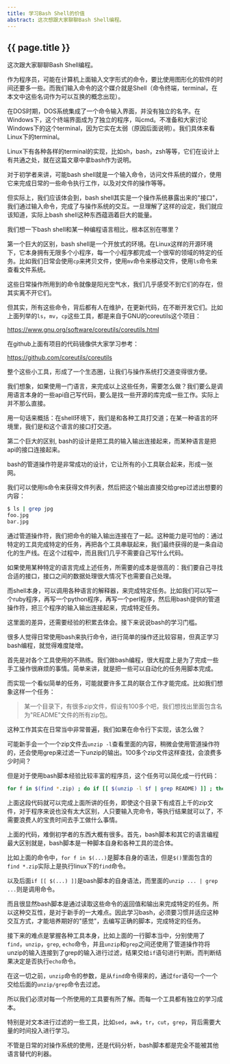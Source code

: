 ```yaml
---
title: 学习Bash Shell的价值
abstract: 这次想跟大家聊聊Bash Shell编程。
---
```


## {{ page.title }}

这次跟大家聊聊Bash Shell编程。

作为程序员，可能在计算机上面输入文字形式的命令，要比使用图形化的软件的时间还要多一些。而我们输入命令的这个媒介就是Shell（命令终端，terminal，在本文中这些名词作为可以互换的概念出现）。

在DOS时期，DOS系统集成了一个命令输入界面，并没有独立的名字。在Windows下，这个终端界面成为了独立的程序，叫cmd。不准备和大家讨论Windows下的这个terminal，因为它实在太弱（原因后面说明）。我们具体来看Linux下的terminal。

Linux下有各种各样的terminal的实现，比如sh，bash，zsh等等，它们在设计上有共通之处，就在这篇文章中拿bash作为说明。

对于初学者来讲，可能bash shell就是一个输入命令，访问文件系统的媒介，使用它来完成日常的一些命令执行工作，以及对文件的操作等等。

但实际上，我们应该体会到，bash shell其实是一个操作系统暴露出来的"接口"，我们通过输入命令，完成了与操作系统的交互。一旦理解了这样的设定，我们就应该知道，实际上bash shell这种东西蕴涵着巨大的能量。

我们想一下bash shell和某一种编程语言相比，根本区别在哪里？

第一个巨大的区别，bash shell是一个开放式的环境。在Linux这样的开源环境下，它本身拥有无限多个小程序，每一个小程序都完成一个很窄的领域的特定的任务。比如我们日常会使用`cp`来拷贝文件，使用`mv`命令来移动文件，使用`ls`命令来查看文件系统。

这些日常操作所用到的命令就像是阳光空气水，我们几乎感受不到它们的存在，但其实离不开它们。

但其实，所有这些命令，背后都有人在维护，在更新代码，在不断开发它们。比如上面列举的`ls`，`mv`，`cp`这些工具，都是来自于GNU的coreutils这个项目：

https://www.gnu.org/software/coreutils/coreutils.html

在github上面有项目的代码镜像供大家学习参考：

https://github.com/coreutils/coreutils

整个这些小工具，形成了一个生态圈，让我们与操作系统打交道变得很方便。

我们想象，如果使用一门语言，来完成以上这些任务，需要怎么做？我们要么是调用语言本身的一些api自己写代码，要么是找一些开源的库完成一些工作。实际上并不那么直接。

用一句话来概括：在shell环境下，我们是和各种工具打交道；在某一种语言的环境里，我们是和这个语言的接口打交道。

第二个巨大的区别, bash的设计是把工具的输入输出连接起来，而某种语言是把api的接口连接起来。

bash的管道操作符是非常成功的设计，它让所有的小工具联合起来，形成一张网。

我们可以使用ls命令来获得文件列表，然后把这个输出直接交给grep过滤出想要的内容：

```bash
$ ls | grep jpg
foo.jpg
bar.jpg
```

通过管道操作符，我们把命令的输入输出连接在了一起。这种能力是可怕的：通过特定的工具完成特定的任务，再把各个工具串联起来，我们最终获得的是一条自动化的生产线。在这个过程中，而且我们几乎不需要自己写什么代码。

如果使用某种特定的语言完成上述任务，所需要的成本是很高的：我们要自己寻找合适的接口，接口之间的数据处理很大情况下也需要自己处理。

而shell本身，可以调用各种语言的解释器，来完成特定任务。比如我们可以写一个ruby程序，再写一个python程序，再写一个perl程序，然后用bash提供的管道操作符，把三个程序的输入输出连接起来，完成特定任务。

这里面的差异，还需要经验的积累去体会。接下来说说bash的学习门槛。

很多人觉得日常使用bash来执行命令，进行简单的操作还比较容易，但真正学习bash编程，就觉得难度陡增。

首先是对各个工具使用的不熟练。我们做bash编程，很大程度上是为了完成一些手工操作很麻烦的事情。简单来讲，就是把一些可以自动化的任务用脚本完成。

而实现一个看似简单的任务，可能就要许多工具的联合工作才能完成。比如我们想象这样一个任务：

> 某一个目录下，有很多zip文件，假设有100多个吧，我们想找出里面包含名为"README"文件的所有zip包。

这种工作其实在日常当中非常普遍，我们如果在命令行下实现，该怎么做？

可能新手会一个一个zip文件去`unzip -l`查看里面的内容，稍微会使用管道操作符的，还会使用grep来过滤一下unzip的输出。100多个zip文件这样查找，会浪费多少时间？

但是对于使用bash脚本经验比较丰富的程序员，这个任务可以简化成一行代码：

```bash
for f in $(find *.zip) ; do if [[ $(unzip -l $f | grep README) ]] ; then echo $f ; fi ; done
```

上面这段代码就可以完成上面所讲的任务，即使这个目录下有成百上千的zip文件，对于程序来说也没有太大区别，人只要输入完命令，等执行结果就可以了，不需要浪费人的宝贵时间去手工做什么事情。

上面的代码，难倒初学者的东西大概有很多。首先，bash脚本和其它的语言编程最大区别就是，bash脚本是一种脚本自身和各种工具的混合体。

比如上面的命令中，`for f in $(...)`是脚本自身的语法，但是`$()`里面包含的`find *.zip`实际上是执行linux下的`find`命令。

以及后面`if [[ $(...) ]]`是bash脚本的自身语法，而里面的`unzip ... | grep ...`则是调用命令。

而且很显然bash脚本是通过读取这些命令的返回值和输出来完成特定的任务。所以这种交互性，是对于新手的一大难点。因此学习bash，必须要习惯并适应这种交互方式，才能培养期好的"感觉"，去编写正确的脚本，完成特定的任务。

接下来的难点是掌握各种工具本身，比如上面的一行脚本当中，分别使用了`find`，`unzip`，`grep`, `echo`命令，并且`unzip`和`grep`之间还使用了管道操作符将unzip的输入连接到了grep的输入进行过滤，结果交给`if`语句进行判断。而判断结果决定是否执行`echo`命令。

在这一切之前，`unzip`命令的参数，是从`find`命令得来的，通过`for`语句一个一个交给后面的`unzip/grep`命令去过滤。

所以我们必须对每一个所使用的工具要有所了解。而每一个工具都有独立的学习成本。

特别是对文本进行过滤的一些工具，比如`sed`，`awk`，`tr`，`cut`，`grep`，背后需要大量的时间投入进行学习。

不管是日常的对操作系统的使用，还是代码分析，bash脚本都是完全不能被其他语言替代的利器。
